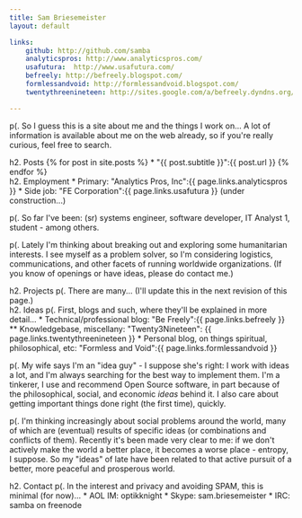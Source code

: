 ```yaml
---
title: Sam Briesemeister
layout: default

links:
	github: http://github.com/samba
	analyticspros: http://www.analyticspros.com/
	usafutura:	http://www.usafutura.com/
	befreely: http://befreely.blogspot.com/
	formlessandvoid: http://formlessandvoid.blogspot.com/
	twentythreenineteen: http://sites.google.com/a/befreely.dyndns.org/twenty3nineteen/

---
```


p(. So I guess this is a site about me and the things I work on... A lot of information is available about me on the web already, so if you're really curious, feel free to search.


<div id='postsdiv'>
h2. Posts
{% for post in site.posts %}
* "{{ post.subtitle }}":{{ post.url }}
{% endfor %}
</div>


<div id='employment'>
h2. Employment
* Primary: "Analytics Pros, Inc":{{ page.links.analyticspros }}
* Side job: "FE Corporation":{{ page.links.usafutura }} (under construction...)


p(. So far I've been: (sr) systems engineer, software developer, IT Analyst 1, student - among others.

p(. Lately I'm thinking about breaking out and exploring some humanitarian interests. I see myself as a problem solver, so I'm considering logistics, communications, and other facets of running worldwide organizations. (If you know of openings or have ideas, please do contact me.)

</div>


<div id='projects'>
h2. Projects
p(. There are many... (I'll update this in the next revision of this page.)


</div>

<div id='ideas'>
h2. Ideas
p(. First, blogs and such, where they'll be explained in more detail...
* Technical/professional blog: "Be Freely":{{ page.links.befreely }}
** Knowledgebase, miscellany: "Twenty3Nineteen": {{ page.links.twentythreenineteen }}
* Personal blog, on things spiritual, philosophical, etc: "Formless and Void":{{ page.links.formlessandvoid }} 

p(. My wife says I'm an "idea guy" - I suppose she's right: I work with ideas a lot, and I'm always searching for the best way to implement them. I'm a tinkerer, I use and recommend Open Source software, in part because of the philosophical, social, and economic _ideas_ behind it. I also care about getting important things done right (the first time), quickly. 

p(. I'm thinking increasingly about social problems around the world, many of which are (eventual) results of specific ideas (or combinations and conflicts of them). Recently it's been made very clear to me: if we don't actively make the world a better place, it becomes a worse place - entropy, I suppose. So my "ideas" of late have been related to that active pursuit of a better, more peaceful and prosperous world.


</div>

<div id='contact'>
h2. Contact
p(. In the interest and privacy and avoiding SPAM, this is minimal (for now)...
* AOL IM: optikknight
* Skype: sam.briesemeister
* IRC: samba on freenode
</div>
